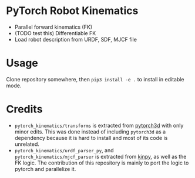 # PyTorch Robot Kinematics
- Parallel forward kinematics (FK)
- (TODO test this) Differentiable FK
- Load robot description from URDF, SDF, MJCF file 

# Usage
Clone repository somewhere, then `pip3 install -e .` to install in editable mode.

# Credits
- `pytorch_kinematics/transforms` is extracted from [pytorch3d](https://github.com/facebookresearch/pytorch3d) with only minor edits.
This was done instead of including `pytorch3d` as a dependency because it is hard to install and most of its code is unrelated.
- `pytorch_kinematics/urdf_parser_py`, and `pytorch_kinematics/mjcf_parser` is extracted from [kinpy](https://github.com/neka-nat/kinpy), as well as the FK logic.
The contribution of this repository is mainly to port the logic to pytorch and parallelize it.
